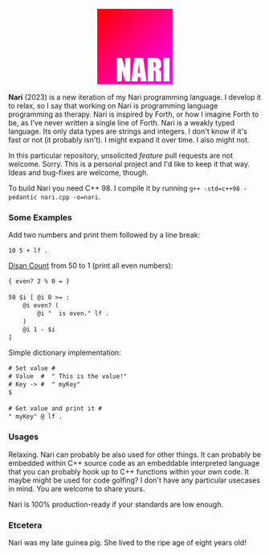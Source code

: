 <p align="center">
  <img src="https://raw.githubusercontent.com/Lartu/nari2023/main/nari.png">
</p>

**Nari** (2023) is a new iteration of my Nari programming language. I develop it to relax, so I say that working on Nari is programming language programming as therapy. Nari is inspired by Forth, or how I imagine Forth to be, as I've never written a single line of Forth. Nari is a weakly typed language. Its only data types are strings and integers. I don't know if it's fast or not (it probably isn't). I might expand it over time. I also might not.

In this particular repository, unsolicited *feature* pull requests are not welcome. Sorry. This is a personal project and I'd like to keep it that way. Ideas and bug-fixes are welcome, though.

To build Nari you need C++ 98. I compile it by running `g++ -std=c++98 -pedantic nari.cpp -o=nari`.

### Some Examples

Add two numbers and print them followed by a line break:
```
10 5 + lf .
```

[Disan Count](https://esolangs.org/wiki/Disan_Count) from 50 to 1 (print all even numbers):

```
{ even? 2 % 0 = }

50 $i [ @i 0 >= :
    @i even? (
        @i "  is even." lf .
    )
    @i 1 - $i
]
```

Simple dictionary implementation:

```
# Set value #
# Value  #  " This is the value!"
# Key -> #  " myKey"
$

# Get value and print it #
" myKey" @ lf .
```

### Usages

Relaxing. Nari can probably be also used for other things. It can probably be embedded within C++ source code as an embeddable interpreted language that you can probably hook up to C++ functions within your own code. It maybe might be used for code golfing? I don't have any particular usecases in mind. You are welcome to share yours.

Nari is 100% production-ready if your standards are low enough.


### Etcetera

Nari was my late guinea pig. She lived to the ripe age of eight years old!
